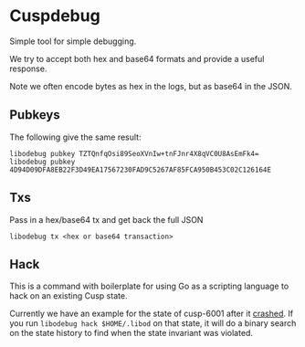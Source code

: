 # Cuspdebug

Simple tool for simple debugging.

We try to accept both hex and base64 formats and provide a useful response.

Note we often encode bytes as hex in the logs, but as base64 in the JSON.

## Pubkeys

The following give the same result:

```
libodebug pubkey TZTQnfqOsi89SeoXVnIw+tnFJnr4X8qVC0U8AsEmFk4=
libodebug pubkey 4D94D09DFA8EB22F3D49EA17567230FAD9C5267AF85FCA950B453C02C126164E
```

## Txs

Pass in a hex/base64 tx and get back the full JSON

```
libodebug tx <hex or base64 transaction>
```

## Hack

This is a command with boilerplate for using Go as a scripting language to hack
on an existing Cusp state.

Currently we have an example for the state of cusp-6001 after it
[crashed](https://github.com/evdatsion/cusp-sdk/blob/master/cmd/cusp/testnets/STATUS.md#june-13-2018-230-est---published-postmortem-of-cusp-6001-failure). 
If you run `libodebug hack $HOME/.libod` on that 
state, it will do a binary search on the state history to find when the state
invariant was violated.

